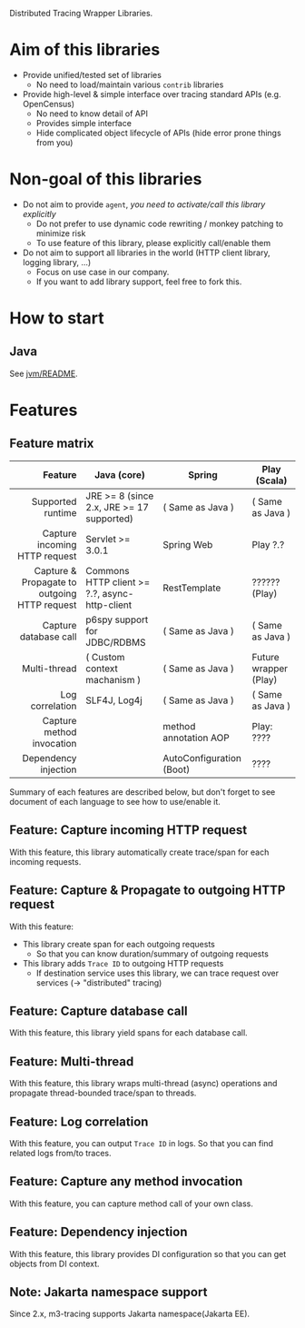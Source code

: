 Distributed Tracing Wrapper Libraries.

# Aim of this libraries

- Provide unified/tested set of libraries
  - No need to load/maintain various `contrib` libraries
- Provide high-level & simple interface over tracing standard APIs (e.g. OpenCensus)
  - No need to know detail of API
  - Provides simple interface
  - Hide complicated object lifecycle of APIs (hide error prone things from you)

# Non-goal of this libraries

- Do not aim to provide `agent`, _you need to activate/call this library explicitly_
  - Do not prefer to use dynamic code rewriting / monkey patching to minimize risk
  - To use feature of this library, please explicitly call/enable them
- Do not aim to support all libraries in the world (HTTP client library, logging library, ...)
  - Focus on use case in our company.
  - If you want to add library support, feel free to fork this.

# How to start

## Java

See [jvm/README](jvm/README.md).

# Features

## Feature matrix

| Feature                                      | Java (core)                                   | Spring                       | Play (Scala)            |
|---------------------------------------------:|-----------------------------------------------|------------------------------| ------------------------|
| Supported runtime                            | JRE >= 8 (since 2.x,  JRE >= 17 supported)    | ( Same as Java )             | ( Same as Java )        |
| Capture incoming HTTP request                | Servlet >= 3.0.1                              | Spring Web                   | Play ?.?                |
| Capture & Propagate to outgoing HTTP request | Commons HTTP client >= ?.?, async-http-client | RestTemplate                 | ?????? (Play)           |
| Capture database call                        | p6spy support for JDBC/RDBMS                  | ( Same as Java )             | ( Same as Java )        |
| Multi-thread                                 | ( Custom context machanism )                  | ( Same as Java )             | Future wrapper (Play)   |
| Log correlation                              | SLF4J, Log4j                                  | ( Same as Java )             | ( Same as Java )        |
| Capture method invocation                    |                                               | method annotation AOP        | Play: ????              |
| Dependency injection                         |                                               | AutoConfiguration (Boot)     | ????                    |

Summary of each features are described below, but don't forget to see document of each language to see how to use/enable it.

## Feature: Capture incoming HTTP request

With this feature, this library automatically create trace/span for each incoming requests.

## Feature: Capture & Propagate to outgoing HTTP request

With this feature:

- This library create span for each outgoing requests
  - So that you can know duration/summary of outgoing requests
- This library adds `Trace ID` to outgoing HTTP requests
  - If destination service uses this library, we can trace request over services (-> "distributed" tracing)

## Feature: Capture database call

With this feature, this library yield spans for each database call.

## Feature: Multi-thread

With this feature, this library wraps multi-thread (async) operations and propagate thread-bounded trace/span to threads.

## Feature: Log correlation

With this feature, you can output `Trace ID` in logs. So that you can find related logs from/to traces.

## Feature: Capture any method invocation

With this feature, you can capture method call of your own class.

## Feature: Dependency injection

With this feature, this library provides DI configuration so that you can get objects from DI context.

## Note: Jakarta namespace support

Since 2.x, m3-tracing supports Jakarta namespace(Jakarta EE).
